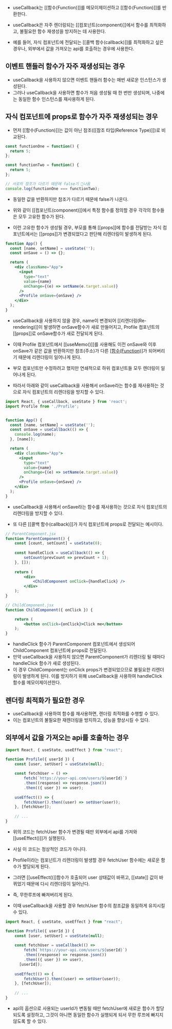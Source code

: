 - useCallback는 [[함수(Function)]]를 메모이제이션하고 [[함수(Function)]]를 반환한다.
- useCallback은 자주 렌더링되는 [[컴포넌트(component)]]에서 함수를 최적화하고, 불필요한 함수 재생성을 방지하는 데 사용한다.

- 예를 들어, 자식 컴포넌트에 전달되는 [[콜백 함수(callback)]]를 최적화하고 싶은 경우나, 외부에서 값을 가져오는 api를 호출하는 경우에 사용한다.

## 이벤트 핸들러 함수가 자주 재생성되는 경우

- useCallback을 사용하지 않으면 이벤트 핸들러 함수는 매번 새로운 인스턴스가 생성된다.
- 그러나 useCallback을 사용하면 함수가 처음 생성될 때 한 번만 생성되며, 나중에는 동일한 함수 인스턴스를 재사용하게 된다.
## 자식 컴포넌트에 props로 함수가 자주 재생성되는 경우

- 먼저 [[함수(Function)]]는 값이 아닌 참조([[참조 타입(Reference Type)]])로 비교된다.

```js
const functionOne = function() {
  return 5;
};

const functionTwo = function() {
  return 5;
};

// 서로의 참조가 다르기 때문에 false기 나옴
console.log(functionOne === functionTwo);
```

- 동일한 값을 반환하지만 참조가 다르기 때문에 false가 나온다.
- 위와 같이 [[컴포넌트(component)]]에서 특정 함수를 정의할 경우 각각의 함수들은 모두 고유한 함수가 된다.

- 이런 고유한 함수가 생성될 경우, 부모를 통해 [[props]]에 함수를 전달받는 자식 컴포넌트에서는 [[props]]가 변경되었다고 판단해 리렌더링이 발생하게 된다.

```jsx
function App() {
  const [name, setName] = useState('');
  const onSave = () => {};

  return (
    <div className="App">
      <input
        type="text"
        value={name}
        onChange={(e) => setName(e.target.value)}
      />
      <Profile onSave={onSave} />
    </div>
  );
}
```

- useCallback을 사용하지 않을 경우, name이 변경되어 [[리렌더링(Re-rendering)]]이 발생하면 onSave함수가 새로 만들어지고, Profile 컴포넌트의 [[props]]로 onSave함수가 새로 전달되게 된다.

- 이때 Profile 컴포넌트에서 [[useMemo()]]를 사용해도 이전 onSave와 이후 onSave가 같은 값을 반환하지만 참조(주소)가 다른 [[함수(Function)]]([[객체(Object)]])가 되어버리기 때문에 리렌더링이 일어나게 된다.
 - 부모 컴포넌트만 수정하려고 했지만 연쇄적으로 하위 컴포넌트들 모두 렌더링이 일어나게 된다.

- 따라서 아래와 같이 useCallback을 사용해서 onSave라는 함수를 재사용하는 것으로 자식 컴포넌트의 리렌더링을 방지할 수 있다.

```jsx
import React, { useCallback, useState } from 'react';
import Profile from './Profile';


function App() {
  const [name, setName] = useState('');
  const onSave = useCallback(() => {
    console.log(name);
  }, [name]);

  return (
    <div className="App">
      <input
        type="text"
        value={name}
        onChange={(e) => setName(e.target.value)}
      />
      <Profile onSave={onSave} />
    </div>
  );
}
```

- useCallback을 사용해서 onSave라는 함수를 재사용하는 것으로 자식 컴포넌트의 리렌더링을 방지할 수 있다.

- 또 다른 [[콜백 함수(callback)]]가 자식 컴포넌트에 props로 전달되는 예시이다.

```jsx
// ParentComponent.jsx
function ParentComponent() {
	const [count, setCount] = useState(0);
	
	const handleClick = useCallback(() => {
		setCount(prevCount => prevCount + 1);
	}, []);
	
	return (
		<div>
			<ChildComponent onClick={handleClick} />
		</div>
	);
}

// ChildComponent.jsx
function ChildComponent({ onClick }) {

	return (
		<button onClick={onClick}>Click me</button>
	);
}
```

- handleClick 함수가 ParentComponent 컴포넌트에서 생성되어 ChildComponent 컴포넌트에 props로 전달된다. 
- 만약 useCallback을 사용하지 않으면 ParentComponent가 리렌더링 될 때마다 handleClick 함수가 새로 생성된다. 
- 이 경우 ChildComponent는 onClick props가 변경되었으므로 불필요한 리렌더링이 발생하게 된다. 이를 방지하기 위해 useCallback을 사용하여 handleClick 함수를 메모이제이션한다.

## 렌더링 최적화가 필요한 경우

- useCallback을 사용하여 함수를 재사용하면, 렌더링 최적화를 수행할 수 있다. 
- 이는 컴포넌트의 불필요한 재렌더링을 방지하고, 성능을 향상시킬 수 있다.
## 외부에서 값을 가져오는 api를 호출하는 경우

```jsx
import React, { useState, useEffect } from "react";

function Profile({ userId }) {
	const [user, setUser] = useState(null);
	
	const fetchUser = () =>
		fetch(`https://your-api.com/users/${userId}`)
		.then((response) => response.json())
		.then(({ user }) => user);
	
	useEffect(() => {
		fetchUser().then((user) => setUser(user));
	}, [fetchUser]);
	
	// ...
}
```

- 위의 코드는 fetchUser 함수가 변경될 때만 외부에서 api를 가져와 [[useEffect()]]가 실행된다.

- 사실 이 코드는 정상적인 코드가 아니다.
- Profile이라는 컴포넌트가 리렌더링이 발생할 경우 fetchUser 함수에는 새로운 함수가 할당되게 된다.
- 그러면 [[useEffect()]]함수가 호출되어 user 상태값이 바뀌고, [[state]] 값이 바뀌었기 때문에 다시 리렌더링이 일어난다.
- 즉, 무한루프에 빠져버리게 된다.

- 이때 useCallback을 사용할 경우 fetchUser 함수의 참조값을 동일하게 유지시킬 수 있다.

```jsx
import React, { useState, useEffect } from "react";

function Profile({ userId }) {
	const [user, setUser] = useState(null);
	
	const fetchUser = useCallback(() =>
		fetch(`https://your-api.com/users/${userId}`)
		.then((response) => response.json())
        .then(({ user }) => user),
      [userId]);
      
	useEffect(() => {
	    fetchUser().then((user) => setUser(user));
	}, [fetchUser]);
	
	// ...
}
```

- api의 옵션으로 사용되는 userId가 변동될 때만 fetchUser에 새로운 함수가 할당되도록 설정하고, 그것이 아니면 동일한 함수가 실행되게 되서 무한 루프에 빠지지 않도록 할 수 있다.